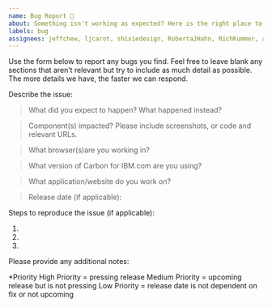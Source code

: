 ```yaml
---
name: Bug Report 🐛
about: Something isn't working as expected? Here is the right place to report.
labels: bug
assignees: jeffchew, ljcarot, shixiedesign, RobertaJHahn, RichKummer, ariellalgilmore, IgnacioBecerra
---
```


Use the form below to report any bugs you find. Feel free to leave blank any sections that aren’t relevant but try to include as much detail as possible. The more details we have, the faster we can respond.

<!-- Feel free to leave blank any sections that aren't relevant.

[TITLE]: Brief description

Business Priority*: High, Medium, or Low

-->


Describe the issue: 

> What did you expect to happen? What happened instead? 

> Component(s) impacted? Please include screenshots, or code and relevant URLs.

> What browser(s)are you working in?

> What version of Carbon for IBM.com are you using?

> What application/website do you work on? 

> Release date (if applicable):

Steps to reproduce the issue (if applicable):

1.
2.
3.

Please provide any additional notes:

*Priority
High Priority = pressing release
Medium Priority = upcoming release but is not pressing
Low Priority = release date is not dependent on fix or not upcoming
